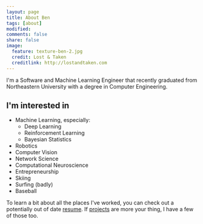 ```yaml
---
layout: page
title: About Ben
tags: [about]
modified:
comments: false
share: false
image:
  feature: texture-ben-2.jpg
  credit: Lost & Taken
  creditlink: http://lostandtaken.com
---
```


I'm a Software and Machine Learning Engineer that recently graduated from Northeastern University with a degree in Computer Engineering.

## I'm interested in

* Machine Learning, especially:
  * Deep Learning
  * Reinforcement Learning
  * Bayesian Statistics
* Robotics
* Computer Vision
* Network Science
* Computational Neuroscience
* Entrepreneurship
* Skiing
* Surfing (badly)
* Baseball



To learn a bit about all the places I've worked, you can check out a potentially out of date [resume](../files/resume.pdf). If [projects](../projects/) are more your thing, I have a few of those too.
